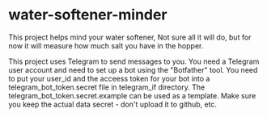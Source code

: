 # water-softener-minder
This project helps mind your water softener,  Not sure all it will do, but for now it will measure how much salt you have in the hopper. 

This project uses Telegram to send messages to you.  You need a Telegram user account and need to set up a bot using the "Botfather" tool. 
You need to put your user_id and the acceess token for your bot into a telegram_bot_token.secret file in telegram_if directory.  The telegram_bot_token.secret.example 
can be used as a template. Make sure you keep the actual data secret - don't upload it to github, etc. 
